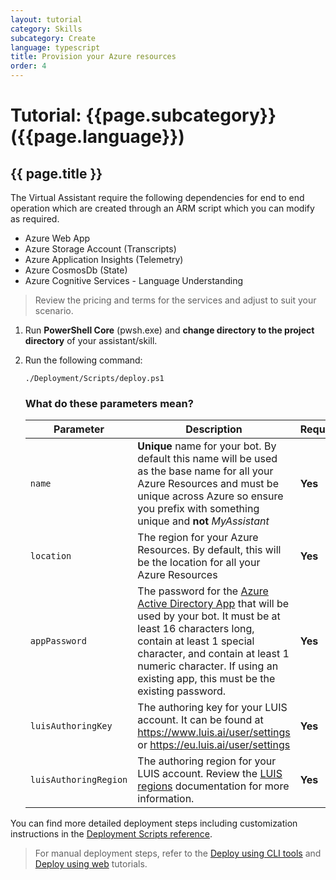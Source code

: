 ```yaml
---
layout: tutorial
category: Skills
subcategory: Create
language: typescript
title: Provision your Azure resources
order: 4
---
```


# Tutorial: {{page.subcategory}} ({{page.language}})

## {{ page.title }}

The Virtual Assistant require the following dependencies for end to end operation which are created through an ARM script which you can modify as required.

- Azure Web App
- Azure Storage Account (Transcripts)
- Azure Application Insights (Telemetry)
- Azure CosmosDb (State)
- Azure Cognitive Services - Language Understanding

> Review the pricing and terms for the services and adjust to suit your scenario.

1. Run **PowerShell Core** (pwsh.exe) and **change directory to the project directory** of your assistant/skill.
2. Run the following command:

    ```shell
    ./Deployment/Scripts/deploy.ps1
    ```

    ### What do these parameters mean?

    Parameter | Description | Required
    --------- | ----------- | --------
    `name` | **Unique** name for your bot. By default this name will be used as the base name for all your Azure Resources and must be unique across Azure so ensure you prefix with something unique and **not** *MyAssistant* | **Yes**
    `location` | The region for your Azure Resources. By default, this will be the location for all your Azure Resources | **Yes**
    `appPassword` | The password for the [Azure Active Directory App](https://ms.portal.azure.com/#blade/Microsoft_AAD_IAM/ActiveDirectoryMenuBlade/Overview) that will be used by your bot. It must be at least 16 characters long, contain at least 1 special character, and contain at least 1 numeric character. If using an existing app, this must be the existing password. | **Yes**
    `luisAuthoringKey` | The authoring key for your LUIS account. It can be found at https://www.luis.ai/user/settings or https://eu.luis.ai/user/settings | **Yes**
    `luisAuthoringRegion` | The authoring region for your LUIS account. Review the [LUIS regions](https://docs.microsoft.com/en-us/azure/cognitive-services/luis/luis-reference-regions) documentation for more information. | **Yes**

You can find more detailed deployment steps including customization instructions in the [Deployment Scripts reference]({{site.baseurl}}/virtual-assistant/handbook/deployment-scripts/). 

> For manual deployment steps, refer to the [Deploy using CLI tools]({{site.baseurl}}/virtual-assistant/tutorials/deploy-assistant/cli/1-intro/) and [Deploy using web]({{site.baseurl}}/virtual-assistant/tutorials/deploy-assistant/web/1-intro/) tutorials.

